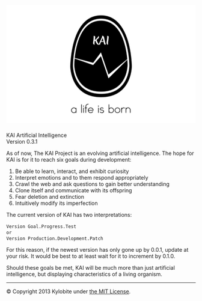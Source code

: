 ![KAI Egg](logo.png)
-----
KAI Artificial Intelligence<br>Version 0.3.1

As of now, The KAI Project is an evolving artificial intelligence. The hope for KAI is for it to reach six goals during development:

1.  Be able to learn, interact, and exhibit curiosity
2.  Interpret emotions and to them respond appropriately
3.  Crawl the web and ask questions to gain better understanding
4.  Clone itself and communicate with its offspring
5.  Fear deletion and extinction
6.  Intuitively modify its imperfection

The current version of KAI has two interpretations:

```
Version Goal.Progress.Test
or
Version Production.Development.Patch
```

For this reason, if the newest version has only gone up by 0.0.1, update at your risk. It would be best to at least wait for it to increment by 0.1.0.

Should these goals be met, KAI will be much more than just artificial intelligence, but displaying characteristics of a living organism.
***
&copy; Copyright 2013 Kylobite under [the MIT License](LICENSE).